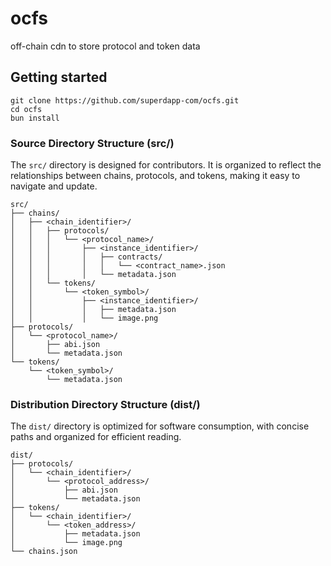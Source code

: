 # ocfs

off-chain cdn to store protocol and token data

## Getting started

```
git clone https://github.com/superdapp-com/ocfs.git
cd ocfs
bun install
``` 

### Source Directory Structure (src/)

The `src/` directory is designed for contributors. It is organized to reflect the relationships between chains, protocols, and tokens, making it easy to navigate and update.

```
src/
├── chains/
│   ├── <chain_identifier>/
│   │   ├── protocols/
│   │   │   └── <protocol_name>/
│   │   │       ├── <instance_identifier>/
│   │   │       │   ├── contracts/
│   │   │       │   │   └── <contract_name>.json
│   │   │       │   └── metadata.json
│   │   └── tokens/
│   │       └── <token_symbol>/
│   │           ├── <instance_identifier>/
│   │           │   ├── metadata.json
│   │           │   └── image.png
├── protocols/
│   └── <protocol_name>/
│       ├── abi.json
│       └── metadata.json
└── tokens/
    └── <token_symbol>/
        └── metadata.json
```

### Distribution Directory Structure (dist/)

The `dist/` directory is optimized for software consumption, with concise paths and organized for efficient reading.

```
dist/
├── protocols/
│   └── <chain_identifier>/
│       └── <protocol_address>/
│           ├── abi.json
│           └── metadata.json
├── tokens/
│   └── <chain_identifier>/
│       └── <token_address>/
│           ├── metadata.json
│           └── image.png
└── chains.json
```
